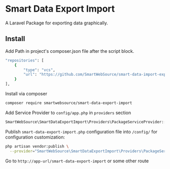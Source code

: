 # Smart Data Export Import
A Laravel Package for exporting data graphically.
 
## Install
Add Path in project's composer.json file after the script block.
```bash
"repositories": [
    {
        "type": "vcs",
        "url": "https://github.com/SmartWebSource/smart-data-import-export.git"
    }
],
```

Install via composer
```bash
composer require smartwebsource/smart-data-export-import
```

Add Service Provider to `config/app.php` in `providers` section
```php
SmartWebSource\SmartDataExportImport\Providers\PackageServiceProvider::class,
```

Publish `smart-data-export-import.php` configuration file into `/config/` for configuration customization:

```bash
php artisan vendor:publish \
  --provider="SmartWebSource\SmartDataExportImport\Providers\PackageServiceProvider"
``` 

Go to `http://app-url/smart-data-export-import` or some other route
